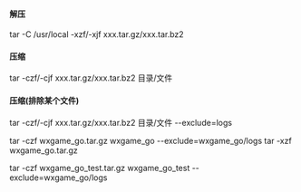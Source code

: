 #### 解压
tar -C /usr/local -xzf/-xjf xxx.tar.gz/xxx.tar.bz2

#### 压缩
tar -czf/-cjf xxx.tar.gz/xxx.tar.bz2 目录/文件

#### 压缩(排除某个文件)
tar -czf/-cjf xxx.tar.gz/xxx.tar.bz2 目录/文件 --exclude=logs

tar -czf wxgame_go.tar.gz wxgame_go --exclude=wxgame_go/logs
tar -xzf wxgame_go.tar.gz

tar -czf wxgame_go_test.tar.gz wxgame_go_test --exclude=wxgame_go/logs
